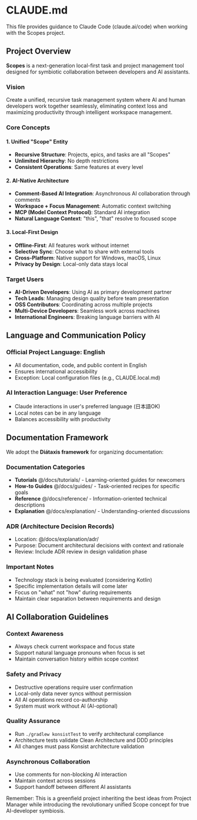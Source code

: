 # CLAUDE.md

This file provides guidance to Claude Code (claude.ai/code) when working with the Scopes project.

## Project Overview

**Scopes** is a next-generation local-first task and project management tool designed for symbiotic collaboration between developers and AI assistants.

### Vision

Create a unified, recursive task management system where AI and human developers work together seamlessly, eliminating context loss and maximizing productivity through intelligent workspace management.

### Core Concepts

#### 1. Unified "Scope" Entity
- **Recursive Structure**: Projects, epics, and tasks are all "Scopes"
- **Unlimited Hierarchy**: No depth restrictions
- **Consistent Operations**: Same features at every level

#### 2. AI-Native Architecture
- **Comment-Based AI Integration**: Asynchronous AI collaboration through comments
- **Workspace + Focus Management**: Automatic context switching
- **MCP (Model Context Protocol)**: Standard AI integration
- **Natural Language Context**: "this", "that" resolve to focused scope

#### 3. Local-First Design
- **Offline-First**: All features work without internet
- **Selective Sync**: Choose what to share with external tools
- **Cross-Platform**: Native support for Windows, macOS, Linux
- **Privacy by Design**: Local-only data stays local

### Target Users

- **AI-Driven Developers**: Using AI as primary development partner
- **Tech Leads**: Managing design quality before team presentation
- **OSS Contributors**: Coordinating across multiple projects
- **Multi-Device Developers**: Seamless work across machines
- **International Engineers**: Breaking language barriers with AI

## Language and Communication Policy

### Official Project Language: English
- All documentation, code, and public content in English
- Ensures international accessibility
- Exception: Local configuration files (e.g., CLAUDE.local.md)

### AI Interaction Language: User Preference
- Claude interactions in user's preferred language (日本語OK)
- Local notes can be in any language
- Balances accessibility with productivity

## Documentation Framework

We adopt the **Diátaxis framework** for organizing documentation:

### Documentation Categories
- **Tutorials** @/docs/tutorials/ - Learning-oriented guides for newcomers
- **How-to Guides** @/docs/guides/ - Task-oriented recipes for specific goals
- **Reference** @/docs/reference/ - Information-oriented technical descriptions
- **Explanation** @/docs/explanation/ - Understanding-oriented discussions

### ADR (Architecture Decision Records)
- Location: @/docs/explanation/adr/
- Purpose: Document architectural decisions with context and rationale
- Review: Include ADR review in design validation phase

### Important Notes
- Technology stack is being evaluated (considering Kotlin)
- Specific implementation details will come later
- Focus on "what" not "how" during requirements
- Maintain clear separation between requirements and design

## AI Collaboration Guidelines

### Context Awareness
- Always check current workspace and focus state
- Support natural language pronouns when focus is set
- Maintain conversation history within scope context

### Safety and Privacy
- Destructive operations require user confirmation
- Local-only data never syncs without permission
- All AI operations record co-authorship
- System must work without AI (AI-optional)

### Quality Assurance
- Run `./gradlew konsistTest` to verify architectural compliance
- Architecture tests validate Clean Architecture and DDD principles
- All changes must pass Konsist architecture validation

### Asynchronous Collaboration
- Use comments for non-blocking AI interaction
- Maintain context across sessions
- Support handoff between different AI assistants

Remember: This is a greenfield project inheriting the best ideas from Project Manager while introducing the revolutionary unified Scope concept for true AI-developer symbiosis.
